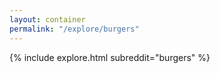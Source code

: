 ```yaml
---
layout: container
permalink: "/explore/burgers"
---
```


<link rel="stylesheet" type="text/css" href="/static/css/explore.css">
{% include explore.html subreddit="burgers" %}
